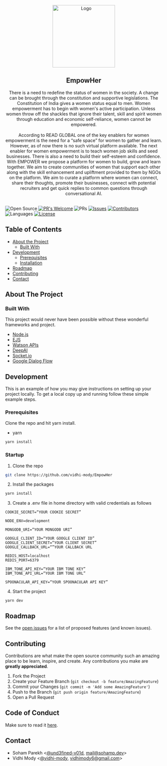 <p align="center">
    <img src="https://media.istockphoto.com/vectors/butterfly-woman-with-leaf-wings-design-inspiration-vector-id1173058386?k=6&m=1173058386&s=612x612&w=0&h=3ECcqLtRC3H5OgR-6T7PTd6C7MhzPR3auXs0q9rSDV4=" width="200" alt="Logo">

<!-- PROJECT LOGO -->
<p align="center">

  <h2 align="center">EmpowHer</h2>

  <p align="center">
    There is a need to redefine the status of women in the society. A change can be brought through the constitution and
supportive legislations. The Constitution of India gives a women status equal to men. Women empowerment has to
begin with women's active participation. Unless women throw off the shackles that ignore their talent, skill and spirit women through education and economic self-reliance, women cannot be empowered.<br><br>
    According to READ GLOBAL one of the key enablers for women empowerment is the need for a “safe space” for
women to gather and learn. However, as of now there is no such virtual platform available. The next enabler for women
empowerment is to teach women job skills and seed businesses. There is also a need to build their self-esteem and
confidence. With EMPOWER we propose a platform for women to build, grow and learn together. We aim to create
communities of women that support each other along with the skill enhancement and upliftment provided to them by
NGOs on the platform. We aim to curate a platform where women can connect, share their thoughts, promote their businesses, connect with potential recruiters and get quick replies to common questions through conversational AI.
    <br><br>
  </p>
</p>

![Open Source](https://badges.frapsoft.com/os/v1/open-source.svg?v=103)
[![PR's Welcome](https://img.shields.io/badge/PRs-welcome-brightgreen.svg?style=flat)](https://github.com/vidhi-mody/EmpowHer/pulls)
![PRs](https://img.shields.io/github/issues-pr-closed/vidhi-mody/EmpowHer?color=pink)
[![Issues](https://img.shields.io/github/issues-raw/vidhi-mody/EmpowHer)](https://github.com/vidhi-mody/EmpowHer/issues)
[![Contributors](https://img.shields.io/github/contributors/vidhi-mody/EmpowHer?color=red)]()
![Languages](https://img.shields.io/github/languages/count/vidhi-mody/EmpowHer?color=orange)
[![License](https://img.shields.io/badge/License-Apache%202.0-blue.svg)](https://opensource.org/licenses/Apache-2.0)

<!-- TABLE OF CONTENTS -->

## Table of Contents

- [About the Project](#about-the-project)
  - [Built With](#built-with)
- [Development](#development)
  - [Prerequisites](#prerequisites)
  - [Installation](#installation)
- [Roadmap](#roadmap)
- [Contributing](#contributing)
- [Contact](#contact)

<!-- ABOUT THE PROJECT -->

## About The Project

<!--
[![Product Name Screen Shot][product-screenshot]](https://example.com)
-->

### Built With

This project would never have been possible without these wonderful frameworks and project.

- [Node.js](https://nodejs.org)
- [EJS](https://ejs.co)
- [Watson APIs](https://github.com/watson-developer-cloud/node-sdk#readme)
- [DeepAI](https://deepai.org/machine-learning-model/nsfw-detector)
- [Socket.io](https://www.npmjs.com/package/socket.io)
- [Google Dialog Flow](https://cloud.google.com/dialogflow/docs)

<!-- GETTING STARTED -->

## Development

This is an example of how you may give instructions on setting up your project locally.
To get a local copy up and running follow these simple example steps.

### Prerequisites

Clone the repo and hit yarn install.

- yarn

```sh
yarn install
```

### Startup

1. Clone the repo

```sh
git clone https://github.com/vidhi-mody/EmpowHer
```

2. Install the packages

```sh
yarn install
```

3. Create a .env file in home directory with valid credentials as follows

```
COOKIE_SECRET=“YOUR COOKIE SECRET”

NODE_ENV=development

MONGODB_URI=“YOUR MONGODB URI”

GOOGLE_CLIENT_ID=“YOUR GOOGLE CLIENT ID”
GOOGLE_CLIENT_SECRET=“YOUR CLIENT SECRET”
GOOGLE_CALLBACK_URL=“”YOUR CALLBACK URL

REDIS_HOST=localhost
REDIS_PORT=6379

IBM_TONE_API_KEY=“YOUR IBM TONE KEY”
IBM_TONE_API_URL=“YOUR IBM TONE URL”

SPOONACULAR_API_KEY=“YOUR SPOONACULAR API KEY”
```

4. Start the project

```JS
yarn dev
```

<!-- ROADMAP -->

## Roadmap

See the [open issues](https://github.com/vidhi-mody/EmpowHer/issues) for a list of proposed features (and known issues).

<!-- CONTRIBUTING -->

## Contributing

Contributions are what make the open source community such an amazing place to be learn, inspire, and create. Any contributions you make are **greatly appreciated**.

1. Fork the Project
2. Create your Feature Branch (`git checkout -b feature/AmazingFeature`)
3. Commit your Changes (`git commit -m 'Add some AmazingFeature'`)
4. Push to the Branch (`git push origin feature/AmazingFeature`)
5. Open a Pull Request

<!-- CODE OF CONDUCT -->

## Code of Conduct

Make sure to read it [here](CODE_OF_CONDUCT.md).

## Contact

- Soham Parekh <[@und3fined-v01d](https://github.com/und3fined-v01d), [mail@sohamp.dev](mail@sohamp.dev)>
- Vidhi Mody <[@vidhi-mody](https://github.com/vidhi-mody),  vidhimody6@gmail.com>
